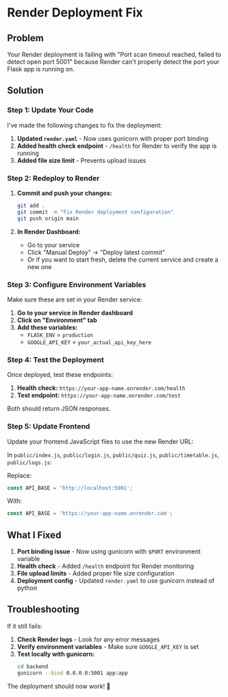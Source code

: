 # Render Deployment Fix

## Problem
Your Render deployment is failing with "Port scan timeout reached, failed to detect open port 5001" because Render can't properly detect the port your Flask app is running on.

## Solution

### Step 1: Update Your Code
I've made the following changes to fix the deployment:

1. **Updated `render.yaml`** - Now uses gunicorn with proper port binding
2. **Added health check endpoint** - `/health` for Render to verify the app is running
3. **Added file size limit** - Prevents upload issues

### Step 2: Redeploy to Render

1. **Commit and push your changes:**
   ```bash
   git add .
   git commit -m "Fix Render deployment configuration"
   git push origin main
   ```

2. **In Render Dashboard:**
   - Go to your service
   - Click "Manual Deploy" → "Deploy latest commit"
   - Or if you want to start fresh, delete the current service and create a new one

### Step 3: Configure Environment Variables

Make sure these are set in your Render service:

1. **Go to your service in Render dashboard**
2. **Click on "Environment" tab**
3. **Add these variables:**
   - `FLASK_ENV` = `production`
   - `GOOGLE_API_KEY` = `your_actual_api_key_here`

### Step 4: Test the Deployment

Once deployed, test these endpoints:

1. **Health check:** `https://your-app-name.onrender.com/health`
2. **Test endpoint:** `https://your-app-name.onrender.com/test`

Both should return JSON responses.

### Step 5: Update Frontend

Update your frontend JavaScript files to use the new Render URL:

In `public/index.js`, `public/login.js`, `public/quiz.js`, `public/timetable.js`, `public/logs.js`:

Replace:
```javascript
const API_BASE = 'http://localhost:5001';
```

With:
```javascript
const API_BASE = 'https://your-app-name.onrender.com';
```

## What I Fixed

1. **Port binding issue** - Now using gunicorn with `$PORT` environment variable
2. **Health check** - Added `/health` endpoint for Render monitoring
3. **File upload limits** - Added proper file size configuration
4. **Deployment config** - Updated `render.yaml` to use gunicorn instead of python

## Troubleshooting

If it still fails:

1. **Check Render logs** - Look for any error messages
2. **Verify environment variables** - Make sure `GOOGLE_API_KEY` is set
3. **Test locally with gunicorn:**
   ```bash
   cd backend
   gunicorn --bind 0.0.0.0:5001 app:app
   ```

The deployment should now work! 🚀
